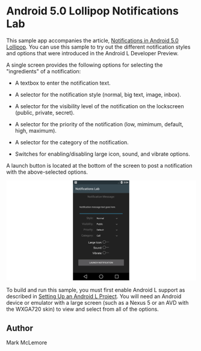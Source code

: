 Android 5.0 Lollipop Notifications Lab
======================================

This sample app accompanies the article, 
[Notifications in Android 5.0 Lollipop](http://developer.xamarin.com/guides/android/platform_features/android_l/notifications_in_android_l).
You can use this sample to try out the different notification styles and options
that were introduced in the Android L Developer Preview.

A single screen provides the following options for selecting
the "ingredients" of a notification: 

-  A textbox to enter the notification text.

-  A selector for the notification style (normal, big text, image, inbox).

-  A selector for the visibility level of the notification on the 
   lockscreen (public, private, secret).
 
-  A selector for the priority of the notification (low, mimimum, default, 
   high, maximum). 
 
-  A selector for the category of the notification.

-  Switches for enabling/disabling large icon, sound, and vibrate
   options.


A launch button is located at the bottom of the screen to post a 
notification with the above-selected options.                                        

![](Screenshots/1-start-screen.png)

To build and run this sample, you must first enable Android L support as 
described in 
[Setting Up an Android L Project](http://developer.xamarin.com/guides/android/platform_features/android_l/introduction_to_android_l#settingup).
You will need an Android device or emulator with a large screen (such as 
a Nexus 5 or an AVD with the WXGA720 skin) to view and select from all 
of the options.

Author
------ 

Mark McLemore
